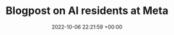 ---
layout: post
categories: news
date: 2022-10-06 22:21:59 +00:00
title:  "Blogpost on AI residents at Meta"
titleurl: ""
important: "true"
highlight: ""
summary: I am working with <a href="https://scholar.google.com/citations?user=H8FJlJoAAAAJ&hl=en">Akshara Rai</a> and <a href="https://scholar.google.com/citations?user=28oeBTgAAAAJ&hl=en">Yixin Lin</a> on preference-based task planning for dishwasher loading task. Read about the work of 2021-2022 AI residents at Meta <a href=https://ai.meta.com/blog/meta-ai-residency-profiles/>here</a>. 
---